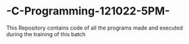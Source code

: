 # -C-Programming-121022-5PM-
This Repository contains code of all the programs made and executed during the training of this batch
